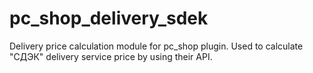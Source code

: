 pc_shop_delivery_sdek
=====================

Delivery price calculation module for pc_shop plugin. Used to calculate "СДЭК" delivery service price by using their API.
